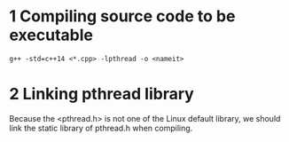 # 1 Compiling source code to be executable
`g++ -std=c++14 <*.cpp> -lpthread -o <nameit>`

# 2 Linking pthread library
Because the <pthread.h> is not one of the Linux default library, we should link the static library of pthread.h when compiling.
